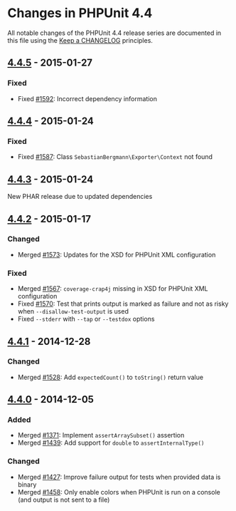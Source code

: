 # Changes in PHPUnit 4.4

All notable changes of the PHPUnit 4.4 release series are documented in this file using the [Keep a CHANGELOG](http://keepachangelog.com/) principles.

## [4.4.5] - 2015-01-27

### Fixed

* Fixed [#1592](https://github.com/sebastianbergmann/phpunit/issues/1592): Incorrect dependency information

## [4.4.4] - 2015-01-24

### Fixed

* Fixed [#1587](https://github.com/sebastianbergmann/phpunit/issues/1587): Class `SebastianBergmann\Exporter\Context` not found

## [4.4.3] - 2015-01-24

New PHAR release due to updated dependencies

## [4.4.2] - 2015-01-17

### Changed

* Merged [#1573](https://github.com/sebastianbergmann/phpunit/issues/1573): Updates for the XSD for PHPUnit XML configuration

### Fixed

* Merged [#1567](https://github.com/sebastianbergmann/phpunit/issues/1567): `coverage-crap4j` missing in XSD for PHPUnit XML configuration
* Fixed [#1570](https://github.com/sebastianbergmann/phpunit/issues/1570): Test that prints output is marked as failure and not as risky when `--disallow-test-output` is used
* Fixed `--stderr` with `--tap` or `--testdox` options

## [4.4.1] - 2014-12-28

### Changed

* Merged [#1528](https://github.com/sebastianbergmann/phpunit/issues/1528): Add `expectedCount()` to `toString()` return value

## [4.4.0] - 2014-12-05

### Added

* Merged [#1371](https://github.com/sebastianbergmann/phpunit/issues/1371): Implement `assertArraySubset()` assertion
* Merged [#1439](https://github.com/sebastianbergmann/phpunit/issues/1439): Add support for `double` to `assertInternalType()`

### Changed

* Merged [#1427](https://github.com/sebastianbergmann/phpunit/issues/1427): Improve failure output for tests when provided data is binary
* Merged [#1458](https://github.com/sebastianbergmann/phpunit/issues/1458): Only enable colors when PHPUnit is run on a console (and output is not sent to a file)

[4.4.5]: https://github.com/sebastianbergmann/phpunit/compare/4.4.4...4.4.5
[4.4.4]: https://github.com/sebastianbergmann/phpunit/compare/4.4.3...4.4.4
[4.4.3]: https://github.com/sebastianbergmann/phpunit/compare/4.4.2...4.4.3
[4.4.2]: https://github.com/sebastianbergmann/phpunit/compare/4.4.1...4.4.2
[4.4.1]: https://github.com/sebastianbergmann/phpunit/compare/4.4.0...4.4.1
[4.4.0]: https://github.com/sebastianbergmann/phpunit/compare/4.3...4.4.0

